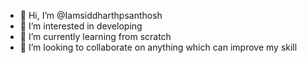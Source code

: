 - 👋 Hi, I’m @Iamsiddharthpsanthosh
- 👀 I’m interested in developing
- 🌱 I’m currently learning from scratch
- 💞️ I’m looking to collaborate on anything which can improve my skill


<!---
Iamsiddharthpsanthosh/Iamsiddharthpsanthosh is a ✨ special ✨ repository because its `README.md` (this file) appears on your GitHub profile.
You can click the Preview link to take a look at your changes.
--->

